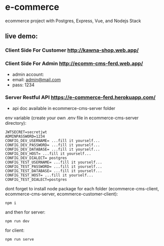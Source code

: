 # e-commerce
ecommerce project with Postgres, Express, Vue, and Nodejs Stack

## live demo:
### Client Side For Customer http://kawna-shop.web.app/
### Client Side For Admin http://ecomm-cms-ferd.web.app/
- admin account:
- email: admin@mail.com
- pass: 1234
### Server Restful API https://e-commerce-ferd.herokuapp.com/
- api doc available in ecommerce-cms-server folder

env variable (create your own .env file in ecommerce-cms-server directory):
```
JWTSECRET=secretjwt
ADMINPASSWORD=1234
CONFIG_DEV_USERNAME= ...fill it yourself...
CONFIG_DEV_PASSWORD= ...fill it yourself...
CONFIG_DEV_DATABASE= ...fill it yourself...
CONFIG_DEV_HOST= ...fill it yourself...
CONFIG_DEV_DIALECT= postgres
CONFIG_TEST_USERNAME= ...fill it yourself...
CONFIG_TEST_PASSWORD= ...fill it yourself...
CONFIG_TEST_DATABASE= ...fill it yourself...
CONFIG_TEST_HOST= ...fill it yourself...
CONFIG_TEST_DIALECT=postgres
```

dont forget to install node package for each folder (ecommerce-cms-client, ecommerce-cms-server, ecommerce-customer-client):
```
npm i
```
and then for server:
```
npm run dev
```
for client:
```
npm run serve
```